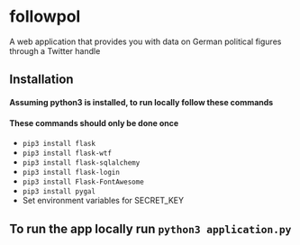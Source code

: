 # followpol

A web application that provides you with data on German political figures through a Twitter handle

## Installation
#### Assuming python3 is installed, to run locally follow these commands
#### These commands should only be done once
* `pip3 install flask`
* `pip3 install flask-wtf`
* `pip3 install flask-sqlalchemy`
* `pip3 install flask-login`
* `pip3 install Flask-FontAwesome`
* `pip3 install pygal`
* Set environment variables for SECRET_KEY

## To run the app locally run `python3 application.py`

